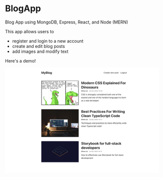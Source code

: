 # BlogApp

Blog App using MongoDB, Express, React, and Node (MERN)

This app allows users to
- register and login to a new account
- create and edit blog posts
- add images and modify text

Here's a demo!

![Alt text](/blogSS.png)
